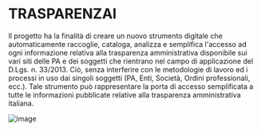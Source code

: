 # TRASPARENZAI

Il progetto ha la finalità di creare un nuovo strumento digitale che automaticamente raccoglie, cataloga, analizza e semplifica l'accesso ad ogni informazione relativa alla trasparenza amministrativa disponibile sui vari siti delle PA e dei soggetti che rientrano nel campo di applicazione del D.Lgs. n. 33/2013. Ciò, senza interferire con le metodologie di lavoro ed i processi in uso dai singoli soggetti (PA, Enti, Società, Ordini professionali, ecc.).
Tale strumento può rappresentare la porta di accesso semplificata a tutte le informazioni pubblicate relative alla trasparenza amministrativa italiana.

![image](https://github.com/user-attachments/assets/812cec0e-3198-470a-8bef-81928198c0af)
